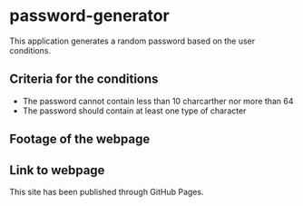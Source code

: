 # password-generator
This application generates a random password based on the user conditions.

## Criteria for the conditions
  * The password cannot contain less than 10 charcarther nor more than 64
  * The password should contain at least one type of character
  
## Footage of the webpage


## Link to webpage 
This site has been published through GitHub Pages.
